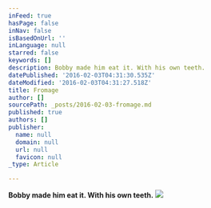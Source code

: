 ```yaml
---
inFeed: true
hasPage: false
inNav: false
isBasedOnUrl: ''
inLanguage: null
starred: false
keywords: []
description: Bobby made him eat it. With his own teeth.
datePublished: '2016-02-03T04:31:30.535Z'
dateModified: '2016-02-03T04:31:27.518Z'
title: Fromage
author: []
sourcePath: _posts/2016-02-03-fromage.md
published: true
authors: []
publisher:
  name: null
  domain: null
  url: null
  favicon: null
_type: Article

---
```

**Bobby made him eat it. With his own teeth.**
![](https://s3-us-west-2.amazonaws.com/the-grid-img/p/6399c1837b4e31762badac492ec2b4131ec810bb.png)